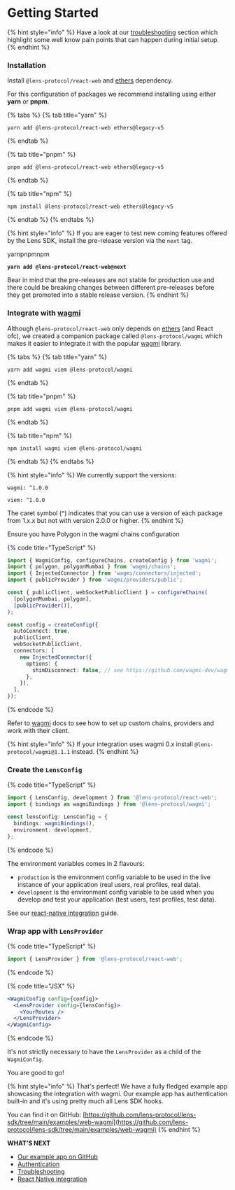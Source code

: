 # Getting Started

{% hint style="info" %}
Have a look at our [troubleshooting](https://docs.lens.xyz/docs/troubleshooting) section which highlight some well know pain points that can happen during initial setup.
{% endhint %}

### Installation

Install `@lens-protocol/react-web` and [ethers](https://ethers.org/) dependency.

For this configuration of packages we recommend installing using either **yarn** or **pnpm**.

{% tabs %}
{% tab title="yarn" %}
```shell
yarn add @lens-protocol/react-web ethers@legacy-v5
```
{% endtab %}

{% tab title="pnpm" %}
```
pnpm add @lens-protocol/react-web ethers@legacy-v5
```
{% endtab %}

{% tab title="npm" %}
```
npm install @lens-protocol/react-web ethers@legacy-v5
```
{% endtab %}
{% endtabs %}

{% hint style="info" %}
If you are eager to test new coming features offered by the Lens SDK, install the pre-release version via the `next` tag.

yarnpnpmnpm

<pre class="language-shell"><code class="lang-shell"><strong>yarn add @lens-protocol/react-web@next
</strong></code></pre>

Bear in mind that the pre-releases are not stable for production use and there could be breaking changes between different pre-releases before they get promoted into a stable release version.
{% endhint %}

### Integrate with [wagmi](https://wagmi.sh/)

Although `@lens-protocol/react-web` only depends on [ethers](https://ethers.org/) (and React ofc), we created a companion package called `@lens-protocol/wagmi` which makes it easier to integrate it with the popular [wagmi](https://wagmi.sh/) library.

{% tabs %}
{% tab title="yarn" %}
```shell
yarn add wagmi viem @lens-protocol/wagmi
```
{% endtab %}

{% tab title="pnpm" %}
```shell
pnpm add wagmi viem @lens-protocol/wagmi
```
{% endtab %}

{% tab title="npm" %}
```shell
npm install wagmi viem @lens-protocol/wagmi
```
{% endtab %}
{% endtabs %}

{% hint style="info" %}
We currently support the versions:

`wagmi: ^1.0.0`

`viem: ^1.0.0`

The caret symbol (^) indicates that you can use a version of each package from 1.x.x but not with version 2.0.0 or higher.
{% endhint %}

Ensure you have Polygon in the wagmi chains configuration

{% code title="TypeScript" %}
```typescript
import { WagmiConfig, configureChains, createConfig } from 'wagmi';
import { polygon, polygonMumbai } from 'wagmi/chains';
import { InjectedConnector } from 'wagmi/connectors/injected';
import { publicProvider } from 'wagmi/providers/public';

const { publicClient, webSocketPublicClient } = configureChains(
  [polygonMumbai, polygon],
  [publicProvider()],
);

const config = createConfig({
  autoConnect: true,
  publicClient,
  webSocketPublicClient,
  connectors: [
    new InjectedConnector({
      options: {
        shimDisconnect: false, // see https://github.com/wagmi-dev/wagmi/issues/2511
      },
    }),
  ],
});
```
{% endcode %}

Refer to [wagmi](https://wagmi.sh/) docs to see how to set up custom chains, providers and work with their client.

{% hint style="info" %}
If your integration uses wagmi 0.x install `@lens-protocol/wagmi@1.1.1` instead.
{% endhint %}

### Create the `LensConfig`

{% code title="TypeScript" %}
```typescript
import { LensConfig, development } from '@lens-protocol/react-web';
import { bindings as wagmiBindings } from '@lens-protocol/wagmi';

const lensConfig: LensConfig = {
  bindings: wagmiBindings(),
  environment: development,
};
```
{% endcode %}

The environment variables comes in 2 flavours:

* `production` is the environment config variable to be used in the live instance of your application (real users, real profiles, real data).
* `development` is the environment config variable to be used when you develop and test your application (test users, test profiles, test data).

See our [react-native integration](https://docs.lens.xyz/docs/cyan-nails-turn-react-native-integration) guide.

### Wrap app with `LensProvider`

{% code title="TypeScript" %}
```typescript
import { LensProvider } from '@lens-protocol/react-web';
```
{% endcode %}

{% code title="JSX" %}
```jsx
<WagmiConfig config={config}>
  <LensProvider config={lensConfig}>
    <YourRoutes />
  </LensProvider>
</WagmiConfig>
```
{% endcode %}

It's not strictly necessary to have the `LensProvider` as a child of the `WagmiConfig`.

You are good to go!

{% hint style="info" %}
That's perfect! We have a fully fledged example app showcasing the integration with wagmi. Our example app has authentication built-in and it's using pretty much all Lens SDK hooks.

You can find it on GitHub: [https://github.com/lens-protocol/lens-sdk/tree/main/examples/web-wagmi](https://github.com/lens-protocol/lens-sdk/tree/main/examples/web-wagmi)
{% endhint %}

**WHAT’S NEXT**

* [Our example app on GitHub](https://github.com/lens-protocol/lens-sdk/tree/main/examples/web-wagmi)
* [Authentication](../../documentation/authentication-quickstart.md)
* [Troubleshooting](https://docs.lens.xyz/docs/troubleshooting)
* [React Native integration](react-native-integration.md)
